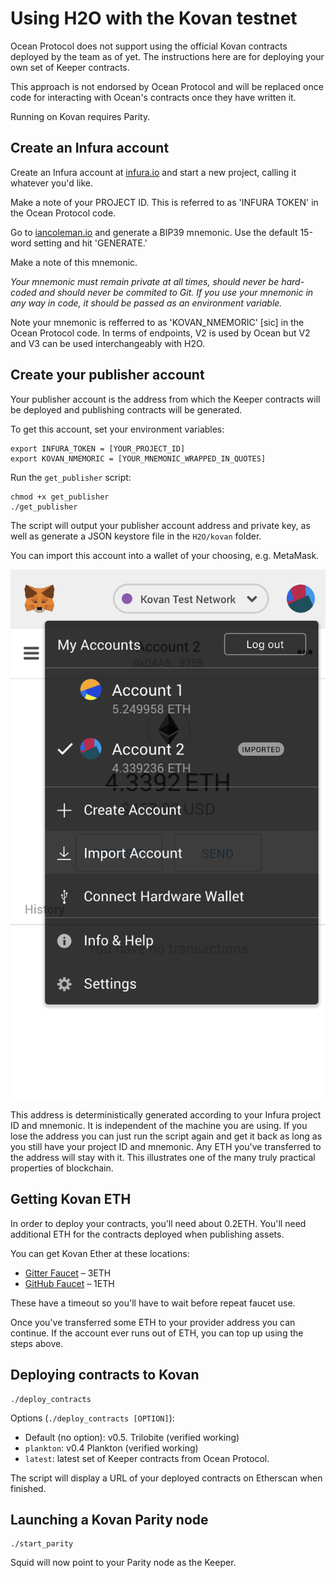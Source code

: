 # Using H2O with the Kovan testnet

Ocean Protocol does not support using the official Kovan contracts deployed by the team as of yet. The instructions here are for deploying your own set of Keeper contracts.

This approach is not endorsed by Ocean Protocol and will be replaced once code for interacting with Ocean's contracts once they have written it.

Running on Kovan requires Parity.


## Create an Infura account

Create an Infura account at [infura.io](https://infura.io) and start a new project, calling it whatever you'd like.

Make a note of your PROJECT ID. This is referred to as 'INFURA TOKEN' in the Ocean Protocol code.

Go to [iancoleman.io](https://iancoleman.io/bip39/#english) and generate a BIP39 mnemonic. Use the default 15-word setting and hit 'GENERATE.'

Make a note of this mnemonic.

*Your mnemonic must remain private at all times, should never be hard-coded and should never be commited to Git. If you use your mnemonic in any way in code, it should be passed as an environment variable.*

Note your mnemonic is refferred to as 'KOVAN_NMEMORIC' \[sic\] in the Ocean Protocol code. In terms of endpoints, V2 is used by Ocean but V2 and V3 can be used interchangeably with H2O. 


## Create your publisher account

Your publisher account is the address from which the Keeper contracts will be deployed and publishing contracts will be generated.

To get this account, set your environment variables:
```
export INFURA_TOKEN = [YOUR_PROJECT_ID]
export KOVAN_NMEMORIC = [YOUR_MNEMONIC_WRAPPED_IN_QUOTES]
```

Run the `get_publisher` script:
```
chmod +x get_publisher
./get_publisher
```
The script will output your publisher account address and private key, as well as generate a JSON keystore file in the `H2O/kovan` folder.

You can import this account into a wallet of your choosing, e.g. MetaMask.

![MetaMask](../images/metamask.png)

This address is deterministically generated according to your Infura project ID and mnemonic. It is independent of the machine you are using. If you lose the address you can just run the script again and get it back as long as you still have your project ID and mnemonic. Any ETH you've transferred to the address will stay with it. This illustrates one of the many truly practical properties of blockchain.


## Getting Kovan ETH

In order to deploy your contracts, you'll need about 0.2ETH. You'll need additional ETH for the contracts deployed when publishing assets.

You can get Kovan Ether at these locations:
- [Gitter Faucet](https://gitter.im/kovan-testnet/faucet) – 3ETH
- [GitHub Faucet](https://faucet.kovan.network/) – 1ETH

These have a timeout so you'll have to wait before repeat faucet use.

Once you've transferred some ETH to your provider address you can continue. If the account ever runs out of ETH, you can top up using the steps above.


## Deploying contracts to Kovan

```
./deploy_contracts
```
Options (`./deploy_contracts [OPTION]`):
- Default (no option): v0.5. Trilobite (verified working)
- `plankton`: v0.4 Plankton (verified working)
- `latest`: latest set of Keeper contracts from Ocean Protocol.

The script will display a URL of your deployed contracts on Etherscan when finished.


## Launching a Kovan Parity node

```
./start_parity
```
Squid will now point to your Parity node as the Keeper.
